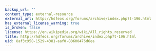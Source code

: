 ```yaml
---
backup_url: ''
content_type: external-resource
external_url: http://hdfeos.org/forums/archive/index.php?t-196.html
has_external_license_warning: true
is_broken: false
license: https://en.wikipedia.org/wiki/All_rights_reserved
title: http://hdfeos.org/forums/archive/index.php?t-196.html
uid: 8af3c958-1529-4381-aaf0-88600476d6ea
---
```

